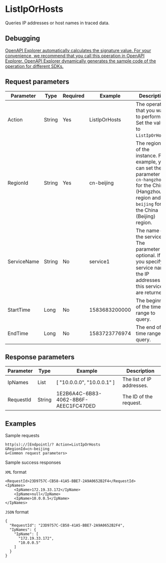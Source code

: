 # ListIpOrHosts

Queries IP addresses or host names in traced data.

## Debugging

[OpenAPI Explorer automatically calculates the signature value. For your convenience, we recommend that you call this operation in OpenAPI Explorer. OpenAPI Explorer dynamically generates the sample code of the operation for different SDKs.](https://api.aliyun.com/#product=xtrace&api=ListIpOrHosts&type=RPC&version=2019-08-08)

## Request parameters

|Parameter|Type|Required|Example|Description|
|---------|----|--------|-------|-----------|
|Action|String|Yes|ListIpOrHosts|The operation that you want to perform. Set the value to `ListIpOrHosts`. |
|RegionId|String|Yes|cn-beijing|The region ID of the instance. For example, you can set the parameter to `cn-hangzhou` for the China \(Hangzhou\) region and `cn-beijing` for the China \(Beijing\) region. |
|ServiceName|String|No|service1|The name of the service. The parameter is optional. If you specify a service name, the IP addresses in this service are returned. |
|StartTime|Long|No|1583683200000|The beginning of the time range to query. |
|EndTime|Long|No|1583723776974|The end of the time range to query. |

## Response parameters

|Parameter|Type|Example|Description|
|---------|----|-------|-----------|
|IpNames|List|\[ "10.0.0.0", "10.0.0.1" \]|The list of IP addresses. |
|RequestId|String|1E2B6A4C-6B83-4062-8B6F-AEEC1FC47DED|The ID of the request. |

## Examples

Sample requests

```
http(s)://[Endpoint]/? Action=ListIpOrHosts
&RegionId=cn-beijing
&<Common request parameters>
```

Sample success responses

`XML` format

```
<RequestId>23D9757C-CB58-41A5-BBE7-2A9A0652B2F4</RequestId>
<IpNames>
    <IpName>172.19.33.172</IpName>
    <IpName>null</IpName>
    <IpName>10.0.0.5</IpName>
</IpNames>
```

`JSON` format

```
{
  "RequestId": "23D9757C-CB58-41A5-BBE7-2A9A0652B2F4",
  "IpNames": {
    "IpName": [
      "172.19.33.172",
      "10.0.0.5"
    ]
  }
}
```

